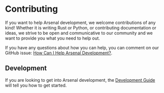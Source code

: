 # Contributing

If you want to help Arsenal development, we welcome contributions of any kind! Whether it is writing Rust or Python, or contributing documentation or ideas, we strive to be open and communicative to our community and we want to provide you what you need to help out.

If you have any questions about how you can help, you can comment on our GitHub issue: [How Can I Help Arsenal Development?](https://github.com/katharostech/arsenal/issues/57).

## Development

If you are looking to get into Arsenal development, the [Development Guide](./development-guide.md) will tell you how to get started.
